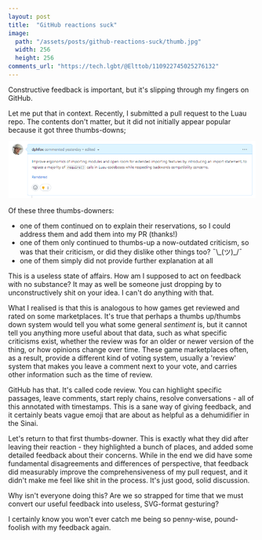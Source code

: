```yaml
---
layout: post
title:  "GitHub reactions suck"
image:
  path: "/assets/posts/github-reactions-suck/thumb.jpg"
  width: 256
  height: 256
comments_url: "https://tech.lgbt/@Elttob/110922745025276132"
---
```

Constructive feedback is important, but it's slipping through my fingers on
GitHub.

Let me put that in context. Recently, I submitted a pull request to the Luau
repo. The contents don't matter, but it did not initially appear popular because
it got three thumbs-downs;

![Screenshot; GitHub pull request OP comment, with 3 thumbs down reactions](/assets/posts/github-reactions-suck/github-reactions.png)

Of these three thumbs-downers:

- one of them continued on to explain their reservations, so I could address
them and add them into my PR (thanks!)
- one of them only continued to thumbs-up a now-outdated criticism, so was that
their criticism, or did they dislike other things too? ¯\\\_(ツ)\_/¯
- one of them simply did not provide further explanation at all

This is a useless state of affairs. How am I supposed to act on feedback with no
substance? It may as well be someone just dropping by to unconstructively shit
on your idea. I can't do anything with that.

What I realised is that this is analogous to how games get reviewed and rated on
some marketplaces. It's true that perhaps a thumbs up/thumbs down system would
tell you what some general *sentiment* is, but it cannot tell you anything more
useful about that data, such as what specific criticisms exist, whether the
review was for an older or newer version of the thing, or how opinions change
over time. These game marketplaces often, as a result, provide a different kind
of voting system, usually a 'review' system that makes you leave a comment next
to your vote, and carries other information such as the time of review.

GitHub has that. It's called code review. You can highlight specific passages,
leave comments, start reply chains, resolve conversations - all of this
annotated with timestamps. This is a sane way of giving feedback, and it
certainly beats vague emoji that are about as helpful as a dehumidifier in the
Sinai.

Let's return to that first thumbs-downer. This is exactly what they did after
leaving their reaction - they highlighted a bunch of places, and added some
detailed feedback about their concerns. While in the end we did have some
fundamental disagreements and differences of perspective, that feedback did
measurably improve the comprehensiveness of my pull request, and it didn't make
me feel like shit in the process. It's just good, solid discussion.

Why isn't everyone doing this? Are we so strapped for time that we must convert
our useful feedback into useless, SVG-format gesturing?

I certainly know you won't ever catch me being so penny-wise, pound-foolish with
my feedback again.